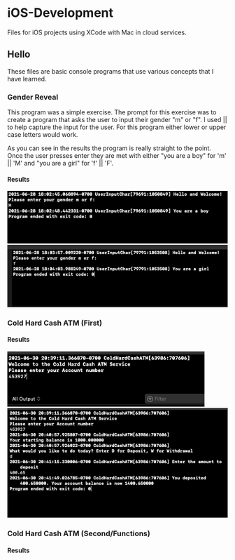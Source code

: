 # iOS-Development
Files for iOS projects using XCode with Mac in cloud services. 


## Hello

These files are basic console programs that use various concepts that I have learned.


### Gender Reveal

This program was a simple exercise. The prompt for this exercise was to create a program that asks the user to input their gender "m" or "f". I used || to help capture the input for the user. For this program either lower or upper case letters would work. 

As you can see in the results the program is really straight to the point. Once the user presses enter they are met with either "you are a boy" for 'm' || 'M' and "you are a girl" for  'f' || 'F'. 

#### Results

![boy](https://github.com/aquaman48/iOS-Development/blob/main/Screenshots/Obj-C_Console/GenderReveal/GenderReveal_Boy.PNG) ![girl](https://github.com/aquaman48/iOS-Development/blob/main/Screenshots/Obj-C_Console/GenderReveal/GenderReveal_Girl.PNG)

### Cold Hard Cash ATM (First)


#### Results

![Account](https://github.com/aquaman48/iOS-Development/blob/main/Screenshots/Obj-C_Console/ColdHardCashATM/ColdHardCashAtm_Account.PNG) ![Dep](https://github.com/aquaman48/iOS-Development/blob/main/Screenshots/Obj-C_Console/ColdHardCashATM/ColdHardCashAtm.PNG)

### Cold Hard Cash ATM (Second/Functions)

#### Results

